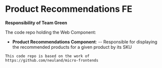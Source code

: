 # Product Recommendations FE
**Responsibility of Team Green**

The code repo holding the Web Component:
- **Product Recommendations Component**:
-- Responsible for displaying the recommended products for a given product by its SKU

`This code repo is based on the work of https://github.com/neuland/micro-frontends`
